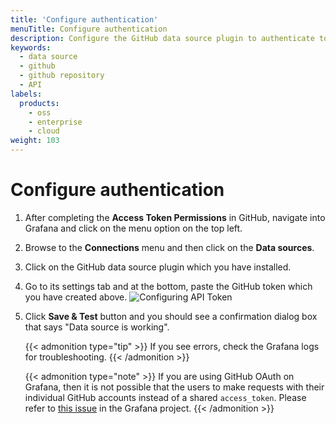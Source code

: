 ```yaml
---
title: 'Configure authentication'
menuTitle: Configure authentication
description: Configure the GitHub data source plugin to authenticate to GitHub.
keywords:
  - data source
  - github
  - github repository
  - API
labels:
  products:
    - oss
    - enterprise
    - cloud
weight: 103
---
```


# Configure authentication

1. After completing the **Access Token Permissions** in GitHub, navigate into Grafana and click on the menu option on the top left.

1. Browse to the **Connections** menu and then click on the **Data sources**.

1. Click on the GitHub data source plugin which you have installed.

1. Go to its settings tab and at the bottom, paste the GitHub token which you have created above.
   ![Configuring API Token](/media/docs/grafana/data-sources/github/github-plugin-confg-token.png)

1. Click **Save & Test** button and you should see a confirmation dialog box that says "Data source is working".

   {{< admonition type="tip" >}}
   If you see errors, check the Grafana logs for troubleshooting.
   {{< /admonition >}}

   {{< admonition type="note" >}}
   If you are using GitHub OAuth on Grafana, then it is not possible that the users to make requests with their individual GitHub accounts instead of a shared `access_token`. Please refer to [this issue](https://github.com/grafana/grafana/issues/26023) in the Grafana project.
   {{< /admonition >}}
